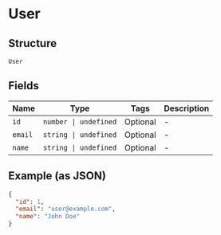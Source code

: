 
# User

## Structure

`User`

## Fields

| Name | Type | Tags | Description |
|  --- | --- | --- | --- |
| `id` | `number \| undefined` | Optional | - |
| `email` | `string \| undefined` | Optional | - |
| `name` | `string \| undefined` | Optional | - |

## Example (as JSON)

```json
{
  "id": 1,
  "email": "user@example.com",
  "name": "John Doe"
}
```

